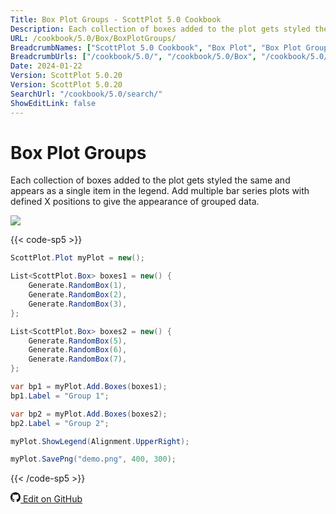 ```yaml
---
Title: Box Plot Groups - ScottPlot 5.0 Cookbook
Description: Each collection of boxes added to the plot gets styled the same and appears as a single item in the legend. Add multiple bar series plots with defined X positions to give the appearance of grouped data.
URL: /cookbook/5.0/Box/BoxPlotGroups/
BreadcrumbNames: ["ScottPlot 5.0 Cookbook", "Box Plot", "Box Plot Groups"]
BreadcrumbUrls: ["/cookbook/5.0/", "/cookbook/5.0/Box", "/cookbook/5.0/Box/BoxPlotGroups"]
Date: 2024-01-22
Version: ScottPlot 5.0.20
Version: ScottPlot 5.0.20
SearchUrl: "/cookbook/5.0/search/"
ShowEditLink: false
---
```


# Box Plot Groups


Each collection of boxes added to the plot gets styled the same and appears as a single item in the legend. Add multiple bar series plots with defined X positions to give the appearance of grouped data.

[![](/cookbook/5.0/images/BoxPlotGroups.png)](/cookbook/5.0/images/BoxPlotGroups.png)

{{< code-sp5 >}}

```cs
ScottPlot.Plot myPlot = new();

List<ScottPlot.Box> boxes1 = new() {
    Generate.RandomBox(1),
    Generate.RandomBox(2),
    Generate.RandomBox(3),
};

List<ScottPlot.Box> boxes2 = new() {
    Generate.RandomBox(5),
    Generate.RandomBox(6),
    Generate.RandomBox(7),
};

var bp1 = myPlot.Add.Boxes(boxes1);
bp1.Label = "Group 1";

var bp2 = myPlot.Add.Boxes(boxes2);
bp2.Label = "Group 2";

myPlot.ShowLegend(Alignment.UpperRight);

myPlot.SavePng("demo.png", 400, 300);

```

{{< /code-sp5 >}}

<a href='https://github.com/ScottPlot/ScottPlot/blob/main/src/ScottPlot5/ScottPlot5%20Cookbook/Recipes/PlotTypes/Box.cs'><svg xmlns="http://www.w3.org/2000/svg" width="16" height="16" fill="currentColor" class="mb-1 bi bi-github" viewBox="0 0 16 16">
  <path d="M8 0C3.58 0 0 3.58 0 8c0 3.54 2.29 6.53 5.47 7.59.4.07.55-.17.55-.38 0-.19-.01-.82-.01-1.49-2.01.37-2.53-.49-2.69-.94-.09-.23-.48-.94-.82-1.13-.28-.15-.68-.52-.01-.53.63-.01 1.08.58 1.23.82.72 1.21 1.87.87 2.33.66.07-.52.28-.87.51-1.07-1.78-.2-3.64-.89-3.64-3.95 0-.87.31-1.59.82-2.15-.08-.2-.36-1.02.08-2.12 0 0 .67-.21 2.2.82.64-.18 1.32-.27 2-.27s1.36.09 2 .27c1.53-1.04 2.2-.82 2.2-.82.44 1.1.16 1.92.08 2.12.51.56.82 1.27.82 2.15 0 3.07-1.87 3.75-3.65 3.95.29.25.54.73.54 1.48 0 1.07-.01 1.93-.01 2.2 0 .21.15.46.55.38A8.01 8.01 0 0 0 16 8c0-4.42-3.58-8-8-8"/>
</svg> Edit on GitHub</a>

